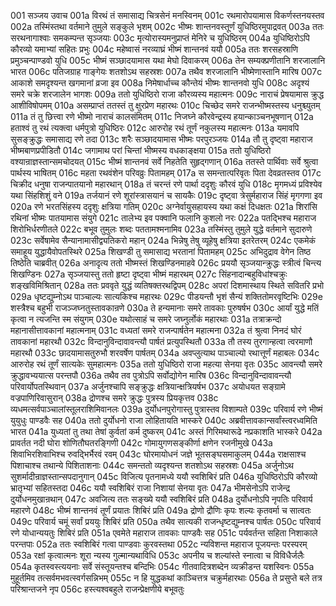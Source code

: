 001  सञ्जय उवाच
001a विरथं तं समासाद्य चित्रसेनं मनस्विनम्
001c रथमारोपयामास विकर्णस्तनयस्तव
002a तस्मिंस्तथा वर्तमाने तुमुले सङ्कुले भृशम्
002c भीष्मः शान्तनवस्तूर्णं युधिष्ठिरमुपाद्रवत्
003a ततः सरथनागाश्वाः समकम्पन्त सृञ्जयाः
003c मृत्योरास्यमनुप्राप्तं मेनिरे च युधिष्ठिरम्
004a युधिष्ठिरोऽपि कौरव्यो यमाभ्यां सहितः प्रभुः
004c महेष्वासं नरव्याघ्रं भीष्मं शान्तनवं ययौ
005a ततः शरसहस्राणि प्रमुञ्चन्पाण्डवो युधि
005c भीष्मं सञ्छादयामास यथा मेघो दिवाकरम्
006a तेन सम्यक्प्रणीतानि शरजालानि भारत
006c पतिजग्राह गाङ्गेयः शतशोऽथ सहस्रशः
007a तथैव शरजालानि भीष्मेणास्तानि मारिष
007c आकाशे समदृश्यन्त खगमानां व्रजा इव
008a निमेषार्धाच्च कौन्तेयं भीष्मः शान्तनवो युधि
008c अदृश्यं समरे चक्रे शरजालेन भागशः
009a ततो युधिष्ठिरो राजा कौरव्यस्य महात्मनः
009c नाराचं प्रेषयामास क्रुद्ध आशीविषोपमम्
010a असम्प्राप्तं ततस्तं तु क्षुरप्रेण महारथः
010c चिच्छेद समरे राजन्भीष्मस्तस्य धनुश्च्युतम्
011a तं तु छित्त्वा रणे भीष्मो नाराचं कालसंमितम्
011c निजघ्ने कौरवेन्द्रस्य हयान्काञ्चनभूषणान्
012a हताश्वं तु रथं त्यक्त्वा धर्मपुत्रो युधिष्ठिरः
012c आरुरोह रथं तूर्णं नकुलस्य महात्मनः
013a यमावपि सुसङ्क्रुद्धः समासाद्य रणे तदा
013c शरैः सञ्छादयामास भीष्मः परपुरञ्जयः
014a तौ तु दृष्ट्वा महाराज भीष्मबाणप्रपीडितौ
014c जगामाथ परां चिन्तां भीष्मस्य वधकाङ्क्षया
015a ततो युधिष्ठिरो वश्यान्राज्ञस्तान्समचोदयत्
015c भीष्मं शान्तनवं सर्वे निहतेति सुहृद्गणान्
016a ततस्ते पार्थिवाः सर्वे श्रुत्वा पार्थस्य भाषितम्
016c महता रथवंशेन परिवव्रुः पितामहम्
017a स समन्तात्परिवृतः पिता देवव्रतस्तव
017c चिक्रीद धनुषा राजन्पातयानो महारथान्
018a तं चरन्तं रणे पार्था ददृशुः कौरवं युधि
018c मृगमध्यं प्रविश्येव यथा सिंहशिशुं वने
019a तर्जयानं रणे शूरांस्त्रासयानं च सायकैः
019c दृष्ट्वा त्रेसुर्महाराज सिंहं मृगगणा इव
020a रणे भरतसिंहस्य ददृशुः क्षत्रिया गतिम्
020c अग्नेर्वायुसहायस्य यथा कक्षं दिधक्षतः
021a शिरांसि रथिनां भीष्मः पातयामास संयुगे
021c तालेभ्य इव पक्वानि फलानि कुशलो नरः
022a पतद्भिश्च महाराज शिरोभिर्धरणीतले
022c बभूव तुमुलः शब्दः पततामश्मनामिव
023a तस्मिंस्तु तुमुले युद्धे वर्तमाने सुदारुणे
023c सर्वेषामेव सैन्यानामासीद्व्यतिकरो महान्
024a भिन्नेषु तेषु व्यूहेषु क्षत्रिया इतरेतरम्
024c एकमेकं समाहूय युद्धायैवोपतस्थिरे
025a शिखण्डी तु समासाद्य भरतानां पितामहम्
025c अभिदुद्राव वेगेन तिष्ठ तिष्ठेति चाब्रवीत्
026a अनादृत्य ततो भीष्मस्तं शिखण्डिनमाहवे
026c प्रययौ सृञ्जयान्क्रुद्धः स्त्रीत्वं चिन्त्य शिखण्डिनः
027a सृञ्जयास्तु ततो हृष्टा दृष्ट्वा भीष्मं महारथम्
027c सिंहनादान्बहुविधांश्चक्रुः शङ्खविमिश्रितान्
028a ततः प्रववृते युद्धं व्यतिषक्तरथद्विपम्
028c अपरां दिशमास्थाय स्थिते सवितरि प्रभो
029a धृष्टद्युम्नोऽथ पाञ्चाल्यः सात्यकिश्च महारथः
029c पीडयन्तौ भृशं सैन्यं शक्तितोमरवृष्टिभिः
029e शस्त्रैश्च बहुभी राजञ्जघ्नतुस्तावकान्रणे
030a ते हन्यमानाः समरे तावकाः पुरुषर्षभ
030c आर्यां युद्धे मतिं कृत्वा न त्यजन्ति स्म संयुगम्
030e यथोत्साहं च समरे जघ्नुर्लोकं महारथाः
031a तत्राक्रन्दो महानासीत्तावकानां महात्मनाम्
031c वध्यतां समरे राजन्पार्षतेन महात्मना
032a तं श्रुत्वा निनदं घोरं तावकानां महारथौ
032c विन्दानुविन्दावावन्त्यौ पार्षतं प्रत्युपस्थितौ
033a तौ तस्य तुरगान्हत्वा त्वरमाणौ महारथौ
033c छादयामासतुरुभौ शरवर्षेण पार्षतम्
034a अवप्लुत्याथ पाञ्चाल्यो रथात्तूर्णं महाबलः
034c आरुरोह रथं तूर्णं सात्यकेः सुमहात्मनः
035a ततो युधिष्ठिरो राजा महत्या सेनया वृतः
035c आवन्त्यौ समरे क्रुद्धावभ्ययात्स परन्तपौ
036a तथैव तव पुत्रोऽपि सर्वोद्योगेन मारिष
036c विन्दानुविन्दावावन्त्यौ परिवार्योपतस्थिवान्
037a अर्जुनश्चापि सङ्क्रुद्धः क्षत्रियान्क्षत्रियर्षभ
037c अयोधयत सङ्ग्रामे वज्रपाणिरिवासुरान्
038a द्रोणश्च समरे क्रुद्धः पुत्रस्य प्रियकृत्तव
038c व्यधमत्सर्वपाञ्चालांस्तूलराशिमिवानलः
039a दुर्योधनपुरोगास्तु पुत्रास्तव विशाम्पते
039c परिवार्य रणे भीष्मं युयुधुः पाण्डवैः सह
040a ततो दुर्योधनो राजा लोहितायति भास्करे
040c अब्रवीत्तावकान्सर्वांस्त्वरध्वमिति भारत
041a युध्यतां तु तथा तेषां कुर्वतां कर्म दुष्करम्
041c अस्तं गिरिमथारूढे नप्रकाशति भास्करे
042a प्रावर्तत नदी घोरा शोणितौघतरङ्गिणी
042c गोमायुगणसङ्कीर्णा क्षणेन रजनीमुखे
043a शिवाभिरशिवाभिश्च रुवद्भिर्भैरवं रवम्
043c घोरमायोधनं जज्ञे भूतसङ्घसमाकुलम्
044a राक्षसाश्च पिशाचाश्च तथान्ये पिशिताशनाः
044c समन्ततो व्यदृश्यन्त शतशोऽथ सहस्रशः
045a अर्जुनोऽथ सुशर्मादीन्राज्ञस्तान्सपदानुगान्
045c विजित्य पृतनामध्ये ययौ स्वशिबिरं प्रति
046a युधिष्ठिरोऽपि कौरव्यो भ्रातृभ्यां सहितस्तदा
046c ययौ स्वशिबिरं राजा निशायां सेनया वृतः
047a भीमसेनोऽपि राजेन्द्र दुर्योधनमुखान्रथान्
047c अवजित्य ततः सङ्ख्ये ययौ स्वशिबिरं प्रति
048a दुर्योधनोऽपि नृपतिः परिवार्य महारणे
048c भीष्मं शान्तनवं तूर्णं प्रयातः शिबिरं प्रति
049a द्रोणो द्रौणिः कृपः शल्यः कृतवर्मा च सात्वतः
049c परिवार्य चमूं सर्वां प्रययुः शिबिरं प्रति
050a तथैव सात्यकी राजन्धृष्टद्युम्नश्च पार्षतः
050c परिवार्य रणे योधान्ययतुः शिबिरं प्रति
051a एवमेते महाराज तावकाः पाण्डवैः सह
051c पर्यवर्तन्त सहिता निशाकाले परन्तपाः
052a ततः स्वशिबिरं गत्वा पाण्डवाः कुरवस्तथा
052c न्यविशन्त महाराज पूजयन्तः परस्परम्
053a रक्षां कृत्वात्मनः शूरा न्यस्य गुल्मान्यथाविधि
053c अपनीय च शल्यांस्ते स्नात्वा च विविधैर्जलैः
054a कृतस्वस्त्ययनाः सर्वे संस्तूयन्तश्च बन्दिभिः
054c गीतवादित्रशब्देन व्यक्रीडन्त यशस्विनः
055a मुहूर्तमिव तत्सर्वमभवत्स्वर्गसन्निभम्
055c न हि युद्धकथां काञ्चित्तत्र चक्रुर्महारथाः
056a ते प्रसुप्ते बले तत्र परिश्रान्तजने नृप
056c हस्त्यश्वबहुले राजन्प्रेक्षणीये बभूवतुः

